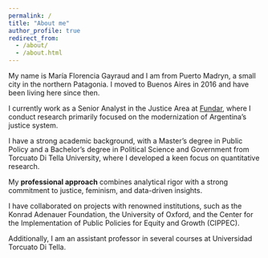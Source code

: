 ```yaml
---
permalink: /
title: "About me"
author_profile: true
redirect_from: 
  - /about/
  - /about.html
---
```


My name is María Florencia Gayraud and I am from Puerto Madryn, a small city in the northern Patagonia. I moved to Buenos Aires in 2016 and have been living here since then. 

I currently work as a Senior Analyst in the Justice Area at [Fundar](https://fund.ar), where I conduct research primarily focused on the modernization of Argentina’s justice system. 

I have a strong academic background, with a Master’s degree in Public Policy and a Bachelor’s degree in Political Science and Government from Torcuato Di Tella University, where I developed a keen focus on quantitative research. 

My **professional approach** combines analytical rigor with a strong commitment to justice, feminism, and data-driven insights.

I have collaborated on projects with renowned institutions, such as the Konrad Adenauer Foundation, the University of Oxford, and the Center for the Implementation of Public Policies for Equity and Growth (CIPPEC). 

Additionally, I am an assistant professor in several courses at Universidad Torcuato Di Tella. 